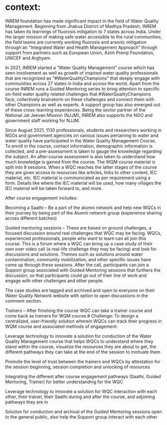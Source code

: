 # context:
INREM foundation has made significant impact in the field of Water Quality Management. Beginning from Jhabua District of Madhya Pradesh, INREM has taken its learnings of fluorosis mitigation to 7 states across India. Under the larger mission of making safe water accessible to the rural communities, the field teams are currently working fluorosis and arsenic mitigation through an "Integrated Water and Health Management Approach” through support from partners such as European Union, Azim Premji Foundation, UNICEF and Arghyam.

In 2021, INREM started a “Water Quality Management” course which has seen involvement as well as growth of inspired water quality professionals that are recognized as “#WaterQualityChampions” that deeply engage with communities across 27 states in India and across the world. Apart from the course INREM runs a Guided Mentoring series to bring attention to specific on-field water quality related challenges that #WaterQualityChampions face, collectively brainstorm on these challenges and connect them with other Champions as well as experts. A support group has also emerged out of these cross-learning experiences. Being the sector partner of the National Jal Jeevan Mission (NJJM), INREM also supports the NGO and government staff working for NJJM.

Since August 2021, 1130 professionals, students and researchers working in NGOs and government agencies on various issues pertaining to water and water quality have participated in the Water Quality Management Course. To enroll in the course, contact information, demographic information is collected, and a pre-assessment is taken to gauge the knowledge regarding the subject. An after-course assessment is also taken to understand how much knowledge is gained from the course. The WQM course material is split into 9 sessions. When a WQC reaches the latter stages of the course they are given access to resources like articles, links to other content, IEC material, etc. IEC material is communicated as per requirement using a form. Details like where the IEC material will be used, how many villages the IEC material will be taken forward to, and more.

After course engagement includes:

Becoming a Saathi – Be a part of the alumni network and help new WQCs in their journey by being part of the Alumni network group (experience sharing across different batches)

Guided mentoring sessions – These are based on ground challenges, a focused discussion around real challenges that WQC may be facing. WQCs, experienced professionals, people who want to learn can all join this course. This is a forum where a WQC can bring up a case study of their own over video call (a real-life challenge they may be facing) and look for discussions and solutions. Themes such as solutions around water contamination, community mobilization, and other specific issues have come up through these sessions. After the call, participants can join a Support group associated with Guided Mentoring sessions that furthers the discussion, so that participants could go out of their line of work and engage with other challenges and other people.

The case studies are tagged and archived and open to everyone on their Water Quality Network website with option to open discussions in the comment section.

Trainers – After finishing the course WQC can take a trainer course and come back as trainers for WQM course.# Challenge: 
To design a centralized, user-friendly solution wherein WQCs can track their progress in WQM course and associated methods of engagement:

Leverage technology to innovate a solution for conduction of the Water Quality Management course that helps WQCs to understand where they stand within the course, visualize the resources they are about to get, the different pathways they can take at the end of the session to motivate them

Promote the level of trust between the trainers and WQCs by attestation for the session beginning, session completion and unlocking of resources

Integrating the different after course engagement pathways (Saathi, Guided Mentoring, Trainer) for better understanding for the WQC

Leverage technology to innovate a solution for WQC interaction with each other, their trainer, their Saathi during and after the course, and adjoining pathways they are in

Solution for conduction and archival of the Guided Mentoring sessions open to the general public, also help the Support group interact with each other




 
